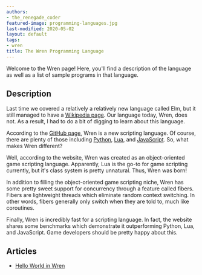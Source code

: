 ```yaml
---
authors:
- the_renegade_coder
featured-image: programming-languages.jpg
last-modified: 2020-05-02
layout: default
tags:
- wren
title: The Wren Programming Language
---
```


Welcome to the Wren page! Here, you'll find a description of the language as well as a list of sample programs in that language.

## Description

Last time we covered a relatively a relatively new language called Elm, 
but it still managed to have a [Wikipedia page][1]. Our language today, Wren, 
does not. As a result, I had to do a bit of digging to learn about this 
language.

According to the [GitHub page][2], Wren is a new scripting language. Of course, 
there are plenty of those including [Python][3], [Lua][4], and [JavaScript][5]. So, what 
makes Wren different?

Well, according to the website, Wren was created as an object-oriented game 
scripting language. Apparently, Lua is the go-to for game scripting currently, 
but it's class system is pretty unnatural. Thus, Wren was born!

In addition to filling the object-oriented game scripting niche, Wren has some 
pretty sweet support for concurrency through a feature called fibers. Fibers 
are lightweight threads which eliminate random context switching. In other words, 
fibers generally only switch when they are told to, much like coroutines.

Finally, Wren is incredibly fast for a scripting language. In fact, the website 
shares some benchmarks which demonstrate it outperforming Python, Lua, and 
JavaScript. Game developers should be pretty happy about this.

[1]: https://en.wikipedia.org/wiki/Elm_(programming_language)
[2]: https://wren.io/
[3]: https://en.wikipedia.org/wiki/Python_(programming_language)
[4]: https://en.wikipedia.org/wiki/Lua_(programming_language)
[5]: https://en.wikipedia.org/wiki/JavaScript


## Articles

- [Hello World in Wren](https://sampleprograms.io/projects/hello-world/wren)